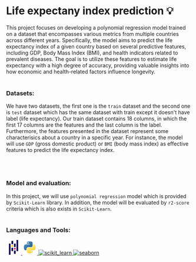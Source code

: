 # Life expectany index prediction 💡
This project focuses on developing a polynomial regression model trained on a dataset that encompasses various metrics from multiple countries across different years. Specifically, the model aims to predict the life expectancy index of a given country based on several predictive features, including GDP, Body Mass Index (BMI), and health indicators related to prevalent diseases. The goal is to utilize these features to estimate life expectancy with a high degree of accuracy, providing valuable insights into how economic and health-related factors influence longevity.
<br>
<br>



<h3 align="left">Datasets:</h3>
<p>
  We have two datasets, the first one is the <code>train</code> dataset and the second one is <code>test</code> dataset which has the same dataset with train except it
doesn't have label (life expectancy). Our train dataset contains 18 columns, in which the first 17 columns are the features and the last column
is the label. Furthermore, the features presented in the dataset represent some characterisics about a country in a specific year. For instance, 
the model will use <code>GDP</code> (gross domestic product) or <code>BMI</code> (body mass index) as effective features to predict the life expectancy index.
</p>


<br>
<br>

<h3 align="left">Model and evaluation:</h3>
In this project, we will use <code>polynomial regression</code> model which is provided by <Code>Scikit-Learn</Code> library. In addition, the model will be evaluated
by <code>r2-score</code> criteria which is also exists in <Code>Scikit-Learn</Code>.

<br>
<br>

<h3 align="left">Languages and Tools:</h3>
<p align="left"> <a href="https://pandas.pydata.org/" target="_blank" rel="noreferrer"> <img src="https://raw.githubusercontent.com/devicons/devicon/2ae2a900d2f041da66e950e4d48052658d850630/icons/pandas/pandas-original.svg" alt="pandas" width="40" height="40"/> </a> <a href="https://www.python.org" target="_blank" rel="noreferrer"> <img src="https://raw.githubusercontent.com/devicons/devicon/master/icons/python/python-original.svg" alt="python" width="40" height="40"/> </a> <a href="https://scikit-learn.org/" target="_blank" rel="noreferrer"> <img src="https://upload.wikimedia.org/wikipedia/commons/0/05/Scikit_learn_logo_small.svg" alt="scikit_learn" width="40" height="40"/> </a> <a href="https://seaborn.pydata.org/" target="_blank" rel="noreferrer"> <img src="https://seaborn.pydata.org/_images/logo-mark-lightbg.svg" alt="seaborn" width="40" height="40"/> </a> </p>



